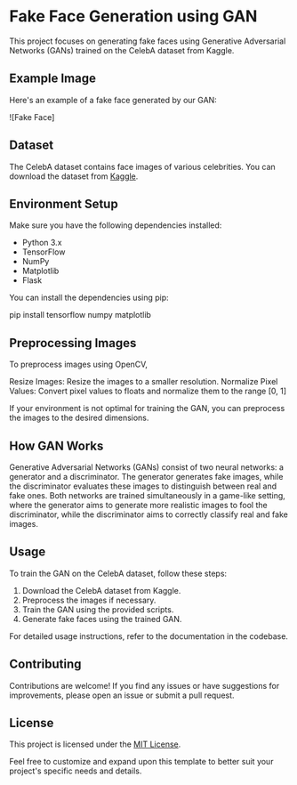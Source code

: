 # Fake Face Generation using GAN

This project focuses on generating fake faces using Generative Adversarial Networks (GANs) trained on the CelebA dataset from Kaggle.

## Example Image

Here's an example of a fake face generated by our GAN:

![Fake Face]


## Dataset

The CelebA dataset contains face images of various celebrities. You can download the dataset from [Kaggle](https://www.kaggle.com/datasets/jessicali9530/celeba-dataset).

## Environment Setup

Make sure you have the following dependencies installed:

- Python 3.x
- TensorFlow
- NumPy
- Matplotlib
- Flask

You can install the dependencies using pip:

pip install tensorflow numpy matplotlib

## Preprocessing Images
To preprocess images using OpenCV,

Resize Images: Resize the images to a smaller resolution.
Normalize Pixel Values: Convert pixel values to floats and normalize them to the range [0, 1]

If your environment is not optimal for training the GAN, you can preprocess the images to the desired dimensions. 

## How GAN Works

Generative Adversarial Networks (GANs) consist of two neural networks: a generator and a discriminator. The generator generates fake images, while the discriminator evaluates these images to distinguish between real and fake ones. Both networks are trained simultaneously in a game-like setting, where the generator aims to generate more realistic images to fool the discriminator, while the discriminator aims to correctly classify real and fake images.

## Usage

To train the GAN on the CelebA dataset, follow these steps:

1. Download the CelebA dataset from Kaggle.
2. Preprocess the images if necessary.
3. Train the GAN using the provided scripts.
4. Generate fake faces using the trained GAN.

For detailed usage instructions, refer to the documentation in the codebase.

## Contributing

Contributions are welcome! If you find any issues or have suggestions for improvements, please open an issue or submit a pull request.

## License

This project is licensed under the [MIT License](LICENSE).


Feel free to customize and expand upon this template to better suit your project's specific needs and details.
